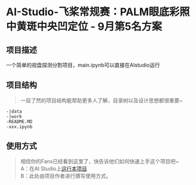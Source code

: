 # AI-Studio-飞桨常规赛：PALM眼底彩照中黄斑中央凹定位 - 9月第5名方案

## 项目描述
一个简单的视盘探测分割项目，main.ipynb可以直接在AIstudio运行

## 项目结构
> 一目了然的项目结构能帮助更多人了解，目录树以及设计思想都很重要~
```
-|data
-|work
-README.MD
-xxx.ipynb
```
## 使用方式
> 相信你的Fans已经看到这里了，快告诉他们如何快速上手这个项目吧~  
A：在AI Studio上[运行本项目](https://aistudio.baidu.com/aistudio/usercenter)  
B：此处由项目作者进行撰写使用方式。
